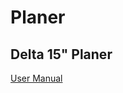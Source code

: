 # Planer

## Delta 15" Planer

[User Manual](https://drive.google.com/open?id=184HtErccmhWI9fwgCtR0Asoz6BFovcDQ)


